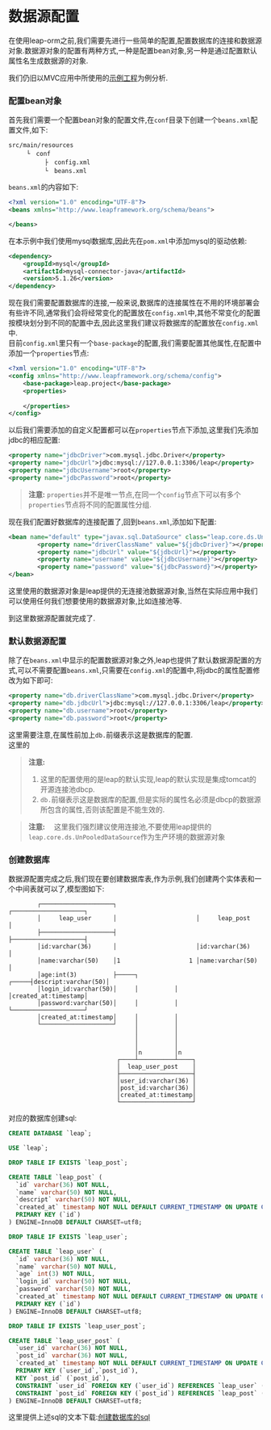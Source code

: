 # 数据源配置

在使用leap-orm之前,我们需要先进行一些简单的配置,配置数据库的连接和数据源对象.数据源对象的配置有两种方式,一种是配置bean对象,另一种是通过配置默认属性名生成数据源的对象.

我们仍旧以MVC应用中所使用的[示例工程](download/leap-project.zip)为例分析.
### 配置bean对象
首先我们需要一个配置bean对象的配置文件,在`conf`目录下创建一个`beans.xml`配置文件,如下:
```
src/main/resources
     └　conf
          ├　config.xml
          └　beans.xml       
```
`beans.xml`的内容如下:
```xml
<?xml version="1.0" encoding="UTF-8"?>
<beans xmlns="http://www.leapframework.org/schema/beans">

</beans>
```
在本示例中我们使用mysql数据库,因此先在`pom.xml`中添加mysql的驱动依赖:
```xml
<dependency>
	<groupId>mysql</groupId>
	<artifactId>mysql-connector-java</artifactId>
	<version>5.1.26</version>
</dependency>
```
现在我们需要配置数据库的连接,一般来说,数据库的连接属性在不用的环境部署会有些许不同,通常我们会将经常变化的配置放在`config.xml`中,其他不常变化的配置按模块划分到不同的配置中去,因此这里我们建议将数据库的配置放在`config.xml`中.  
目前`config.xml`里只有一个`base-package`的配置,我们需要配置其他属性,在配置中添加一个`properties`节点:
```xml
<?xml version="1.0" encoding="UTF-8"?>
<config xmlns="http://www.leapframework.org/schema/config">
	<base-package>leap.project</base-package>
	<properties>
	
	</properties>
</config>
```
以后我们需要添加的自定义配置都可以在`properties`节点下添加,这里我们先添加jdbc的相应配置:
```xml
<property name="jdbcDriver">com.mysql.jdbc.Driver</property>
<property name="jdbcUrl">jdbc:mysql://127.0.0.1:3306/leap</property>
<property name="jdbcUsername">root</property>
<property name="jdbcPassword">root</property>
```

> **注意:**
> `properties`并不是唯一节点,在同一个`config`节点下可以有多个`properties`节点将不同的配置属性分组.

现在我们配置好数据库的连接配置了,回到`beans.xml`,添加如下配置:
```xml
<bean name="default" type="javax.sql.DataSource" class="leap.core.ds.UnPooledDataSource" primary="true">
    	<property name="driverClassName" value="${jdbcDriver}"></property>
    	<property name="jdbcUrl" value="${jdbcUrl}"></property>
    	<property name="username" value="${jdbcUsername}"></property>
    	<property name="password" value="${jdbcPassword}"></property>
</bean>
```
这里使用的数据源对象是leap提供的无连接池数据源对象,当然在实际应用中我们可以使用任何我们想要使用的数据源对象,比如连接池等.

到这里数据源配置就完成了.

### 默认数据源配置
除了在`beans.xml`中显示的配置数据源对象之外,leap也提供了默认数据源配置的方式,可以不需要配置`beans.xml`,只需要在`config.xml`的配置中,将jdbc的属性配置修改为如下即可:
```xml
<property name="db.driverClassName">com.mysql.jdbc.Driver</property>
<property name="db.jdbcUrl">jdbc:mysql://127.0.0.1:3306/leap</property>
<property name="db.username">root</property>
<property name="db.password">root</property>
```
这里需要注意,在属性前加上`db.`前缀表示这是数据库的配置.  
这里的
> **注意:**
> 1. 这里的配置使用的是leap的默认实现,leap的默认实现是集成tomcat的开源连接池dbcp.
> 2. `db.`前缀表示这是数据库的配置,但是实际的属性名必须是dbcp的数据源所包含的属性,否则该配置是不能生效的.

> **注意:**
> 　这里我们强烈建议使用连接池,不要使用leap提供的`leap.core.ds.UnPooledDataSource`作为生产环境的数据源对象


### 创建数据库
数据源配置完成之后,我们现在要创建数据库表,作为示例,我们创建两个实体表和一个中间表就可以了,模型图如下:
```
        ┌────────────────────┐                      ┌────────────────────┐
        │     leap_user      │                      │     leap_post      │
        ├────────────────────┤                      ├────────────────────┤
        │id:varchar(36)      │                      │id:varchar(36)      │
        │name:varchar(50)    │1                   1 │name:varchar(50)    │
        │age:int(3)          ├─────┐          ┌─────┤descript:varchar(50)│
        │login_id:varchar(50)│     │          │     │created_at:timestamp│
        │password:varchar(50)│     │          │     └────────────────────┘
        │created_at:timestamp│     │          │     
        └────────────────────┘     │          │     
                                   │          │
                                   │          │
                                   │          │
                                   │n         │n
                              ┌────┴──────────┴────┐
                              │  leap_user_post    │
                              ├────────────────────┤
                              │user_id:varchar(36) │
                              │post_id:varchar(36) │
                              │created_at:timestamp│
                              └────────────────────┘                        
```
对应的数据库创建sql:
```sql
CREATE DATABASE `leap`;

USE `leap`;

DROP TABLE IF EXISTS `leap_post`;

CREATE TABLE `leap_post` (
  `id` varchar(36) NOT NULL,
  `name` varchar(50) NOT NULL,
  `descript` varchar(50) NOT NULL,
  `created_at` timestamp NOT NULL DEFAULT CURRENT_TIMESTAMP ON UPDATE CURRENT_TIMESTAMP,
  PRIMARY KEY (`id`)
) ENGINE=InnoDB DEFAULT CHARSET=utf8;

DROP TABLE IF EXISTS `leap_user`;

CREATE TABLE `leap_user` (
  `id` varchar(36) NOT NULL,
  `name` varchar(50) NOT NULL,
  `age` int(3) NOT NULL,
  `login_id` varchar(50) NOT NULL,
  `password` varchar(50) NOT NULL,
  `created_at` timestamp NOT NULL DEFAULT CURRENT_TIMESTAMP ON UPDATE CURRENT_TIMESTAMP,
  PRIMARY KEY (`id`)
) ENGINE=InnoDB DEFAULT CHARSET=utf8;

DROP TABLE IF EXISTS `leap_user_post`;

CREATE TABLE `leap_user_post` (
  `user_id` varchar(36) NOT NULL,
  `post_id` varchar(36) NOT NULL,
  `created_at` timestamp NOT NULL DEFAULT CURRENT_TIMESTAMP ON UPDATE CURRENT_TIMESTAMP,
  PRIMARY KEY (`user_id`,`post_id`),
  KEY `post_id` (`post_id`),
  CONSTRAINT `user_id` FOREIGN KEY (`user_id`) REFERENCES `leap_user` (`id`),
  CONSTRAINT `post_id` FOREIGN KEY (`post_id`) REFERENCES `leap_post` (`id`)
) ENGINE=InnoDB DEFAULT CHARSET=utf8;
```
这里提供上述sql的文本下载:[创建数据库的sql](download/leap_sql.sql)